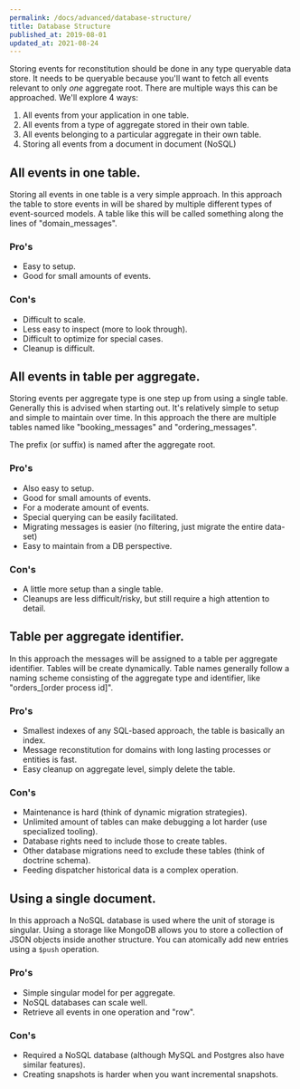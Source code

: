 ```yaml
---
permalink: /docs/advanced/database-structure/
title: Database Structure
published_at: 2019-08-01
updated_at: 2021-08-24
---
```


Storing events for reconstitution should be done in any type queryable data store. It needs
to be queryable because you'll want to fetch all events relevant to only _one_ aggregate root.
There are multiple ways this can be approached. We'll explore 4 ways:

1. All events from your application in one table.
2. All events from a type of aggregate stored in their own table.
3. All events belonging to a particular aggregate in their own table.
4. Storing all events from a document in document (NoSQL)

## All events in one table.

Storing all events in one table is a very simple approach. In this approach the table to
store events in will be shared by multiple different types of event-sourced models. A table
like this will be called something along the lines of "domain_messages".

### Pro's

* Easy to setup.
* Good for small amounts of events.

### Con's

* Difficult to scale.
* Less easy to inspect (more to look through).
* Difficult to optimize for special cases.
* Cleanup is difficult.

## All events in table per aggregate.

Storing events per aggregate type is one step up from using a single table. Generally this is
advised when starting out. It's relatively simple to setup and simple to maintain over time. In
this approach the there are multiple tables named like "booking_messages" and "ordering_messages".

The prefix (or suffix) is named after the aggregate root.

### Pro's

* Also easy to setup.
* Good for small amounts of events.
* For a moderate amount of events.
* Special querying can be easily facilitated.
* Migrating messages is easier (no filtering, just migrate the entire data-set)
* Easy to maintain from a DB perspective.

### Con's

* A little more setup than a single table.
* Cleanups are less difficult/risky, but still require a high attention to detail.

## Table per aggregate identifier.

In this approach the messages will be assigned to a table per aggregate identifier. Tables will be
create dynamically. Table names generally follow a naming scheme consisting of the aggregate type
and identifier, like "orders_[order process id]".

### Pro's

* Smallest indexes of any SQL-based approach, the table is basically an index.
* Message reconstitution for domains with long lasting processes or entities is fast.
* Easy cleanup on aggregate level, simply delete the table.

### Con's

* Maintenance is hard (think of dynamic migration strategies).
* Unlimited amount of tables can make debugging a lot harder (use specialized tooling).
* Database rights need to include those to create tables.
* Other database migrations need to exclude these tables (think of doctrine schema).
* Feeding dispatcher historical data is a complex operation.

## Using a single document.

In this approach a NoSQL database is used where the unit of storage is singular. Using a storage
like MongoDB allows you to store a collection of JSON objects inside another structure. You can
atomically add new entries using a `$push` operation.

### Pro's

* Simple singular model for per aggregate.
* NoSQL databases can scale well.
* Retrieve all events in one operation and "row".

### Con's

* Required a NoSQL database (although MySQL and Postgres also have similar features).
* Creating snapshots is harder when you want incremental snapshots.
